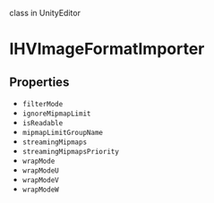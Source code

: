 class in UnityEditor
# IHVImageFormatImporter

## Properties
- `filterMode`
- `ignoreMipmapLimit`
- `isReadable`
- `mipmapLimitGroupName`
- `streamingMipmaps`
- `streamingMipmapsPriority`
- `wrapMode`
- `wrapModeU`
- `wrapModeV`
- `wrapModeW`
